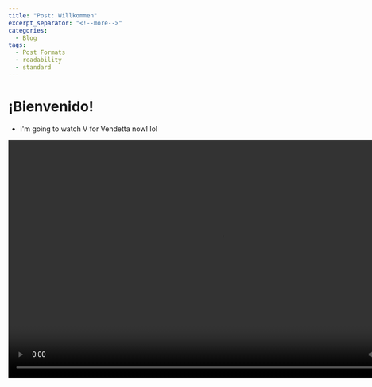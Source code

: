```yaml
---
title: "Post: Willkommen"
excerpt_separator: "<!--more-->"
categories:
  - Blog
tags:
  - Post Formats
  - readability
  - standard
---
```

# ¡Bienvenido!
- I'm going to watch V for Vendetta now! lol
<video width="853" height="480" controls>
  <source src="/assets/images/vv.webm" type="video/webm">
    Your browser does not support HTML video.
</video>
